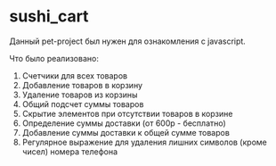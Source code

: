 # sushi_cart

Данный pet-project был нужен для ознакомления с javascript.

Что было реализовано:
  1. Счетчики для всех товаров
  2. Добавление товаров в корзину
  3. Удаление товаров из корзины
  4. Общий подсчет суммы товаров
  5. Скрытие элементов при отсутствии товаров в корзине
  6. Определение суммы доставки (от 600р - бесплатно)
  7. Добавление суммы доставки к общей сумме товаров
  8. Регулярное выражение для удаления лишних символов (кроме чисел) номера телефона
